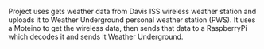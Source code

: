 Project uses gets weather data from Davis ISS wireless weather station and uploads it to Weather Underground personal weather station (PWS).
It uses a Moteino to get the wireless data, then sends that data to a RaspberryPi which decodes it and sends it Weather Underground.

